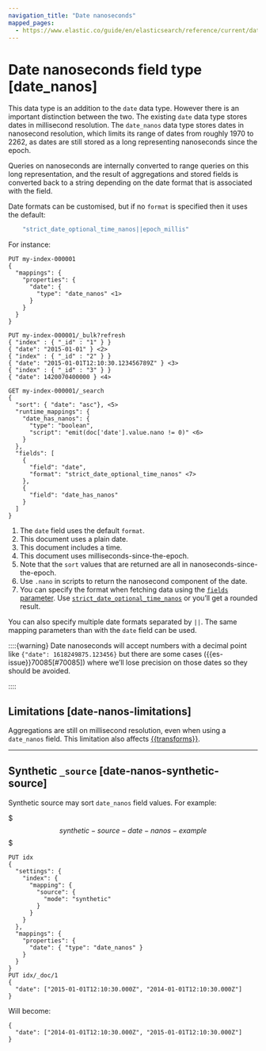 ```yaml
---
navigation_title: "Date nanoseconds"
mapped_pages:
  - https://www.elastic.co/guide/en/elasticsearch/reference/current/date_nanos.html
---
```


# Date nanoseconds field type [date_nanos]


This data type is an addition to the `date` data type. However there is an important distinction between the two. The existing `date` data type stores dates in millisecond resolution. The `date_nanos` data type stores dates in nanosecond resolution, which limits its range of dates from roughly 1970 to 2262, as dates are still stored as a long representing nanoseconds since the epoch.

Queries on nanoseconds are internally converted to range queries on this long representation, and the result of aggregations and stored fields is converted back to a string depending on the date format that is associated with the field.

Date formats can be customised, but if no `format` is specified then it uses the default:

```js
    "strict_date_optional_time_nanos||epoch_millis"
```

For instance:

```console
PUT my-index-000001
{
  "mappings": {
    "properties": {
      "date": {
        "type": "date_nanos" <1>
      }
    }
  }
}

PUT my-index-000001/_bulk?refresh
{ "index" : { "_id" : "1" } }
{ "date": "2015-01-01" } <2>
{ "index" : { "_id" : "2" } }
{ "date": "2015-01-01T12:10:30.123456789Z" } <3>
{ "index" : { "_id" : "3" } }
{ "date": 1420070400000 } <4>

GET my-index-000001/_search
{
  "sort": { "date": "asc"}, <5>
  "runtime_mappings": {
    "date_has_nanos": {
      "type": "boolean",
      "script": "emit(doc['date'].value.nano != 0)" <6>
    }
  },
  "fields": [
    {
      "field": "date",
      "format": "strict_date_optional_time_nanos" <7>
    },
    {
      "field": "date_has_nanos"
    }
  ]
}
```

1. The `date` field uses the default `format`.
2. This document uses a plain date.
3. This document includes a time.
4. This document uses milliseconds-since-the-epoch.
5. Note that the `sort` values that are returned are all in nanoseconds-since-the-epoch.
6. Use `.nano` in scripts to return the nanosecond component of the date.
7. You can specify the format when fetching data using the [`fields` parameter](/reference/elasticsearch/rest-apis/retrieve-selected-fields.md#search-fields-param). Use [`strict_date_optional_time_nanos`](/reference/elasticsearch/mapping-reference/mapping-date-format.md#strict-date-time-nanos) or you’ll get a rounded result.


You can also specify multiple date formats separated by `||`. The same mapping parameters than with the `date` field can be used.

::::{warning}
Date nanoseconds will accept numbers with a decimal point like `{"date": 1618249875.123456}` but there are some cases ({{es-issue}}70085[#70085]) where we’ll lose precision on those dates so they should be avoided.

::::


## Limitations [date-nanos-limitations]

Aggregations are still on millisecond resolution, even when using a `date_nanos` field. This limitation also affects [{{transforms}}](docs-content://explore-analyze/transforms.md).

<hr>

## Synthetic `_source` [date-nanos-synthetic-source]

Synthetic source may sort `date_nanos` field values. For example:

$$$synthetic-source-date-nanos-example$$$

```console
PUT idx
{
  "settings": {
    "index": {
      "mapping": {
        "source": {
          "mode": "synthetic"
        }
      }
    }
  },
  "mappings": {
    "properties": {
      "date": { "type": "date_nanos" }
    }
  }
}
PUT idx/_doc/1
{
  "date": ["2015-01-01T12:10:30.000Z", "2014-01-01T12:10:30.000Z"]
}
```

Will become:

```console-result
{
  "date": ["2014-01-01T12:10:30.000Z", "2015-01-01T12:10:30.000Z"]
}
```


